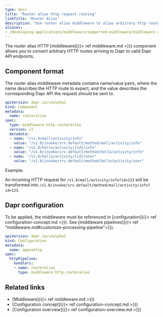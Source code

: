 ```yaml
---
type: docs
title: "Router alias http request routing"
linkTitle: "Router Alias"
description: "Use router alias middleware to alias arbitrary http routes to Dapr endpoints"
aliases:
- /developing-applications/middleware/supported-middleware/middleware-routeralias/
---
```


The router alias HTTP [middleware]({{< ref middleware.md >}}) component allows you to convert arbitrary HTTP routes arriving to Dapr to valid Dapr API endpoints.

## Component format

The router alias middleware metadata contains name/value pairs, where the name describes the HTTP route to expect, and the value describes the corresponding Dapr API the request should be sent to.

```yaml
apiVersion: dapr.io/v1alpha1
kind: Component
metadata:
  name: routeralias 
spec:
  type: middleware.http.routeralias
  version: v1
  metadata:
  - name: "/v1.0/mall/activity/info"
    value: "/v1.0/invoke/srv.default/method/mall/activity/info"
  - name: "/v1.0/hello/activity/{id}/info"
    value: "/v1.0/invoke/srv.default/method/hello/activity/info"
  - name: "/v1.0/hello/activity/{id}/user"
    value: "/v1.0/invoke/srv.default/method/hello/activity/user"
```

Example:

An incoming HTTP request for `/v1.0/mall/activity/info?id=123` will be transformed into `/v1.0/invoke/srv.default/method/mall/activity/info?id=123`.

## Dapr configuration

To be applied, the middleware must be referenced in [configuration]({{< ref configuration-concept.md >}}). See [middleware pipelines]({{< ref "middleware.md#customize-processing-pipeline">}}).

```yaml
apiVersion: dapr.io/v1alpha1
kind: Configuration
metadata:
  name: appconfig
spec:
  httpPipeline:
    handlers:
    - name: routeralias 
      type: middleware.http.routeralias
```

## Related links

- [Middleware]({{< ref middleware.md >}})
- [Configuration concept]({{< ref configuration-concept.md >}})
- [Configuration overview]({{< ref configuration-overview.md >}})
